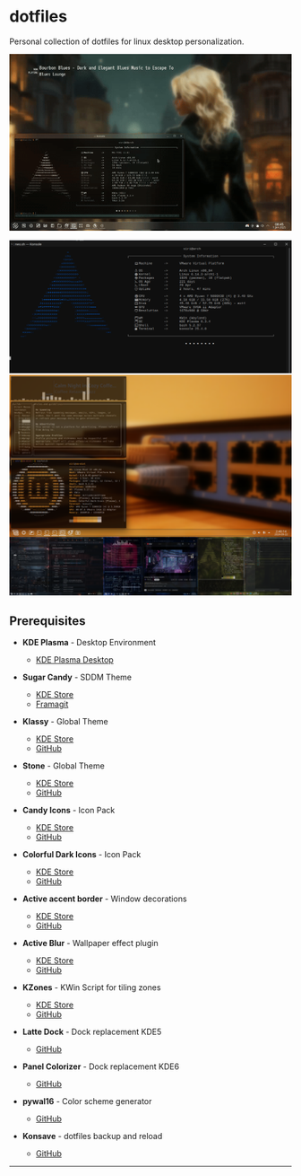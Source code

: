 # dotfiles

Personal collection of dotfiles for linux desktop personalization.

![Application Video](screenshots/desktop.gif)

<img src="screenshots/animfetch.gif" width="800">

<img src="screenshots/main.png" width="800">

## Prerequisites

- **KDE Plasma** - Desktop Environment
  - [KDE Plasma Desktop](https://kde.org/de/plasma-desktop/)

- **Sugar Candy** - SDDM Theme
  - [KDE Store](https://store.kde.org/p/1312658/)
  - [Framagit](https://framagit.org/MarianArlt/sddm-sugar-candy)

- **Klassy** - Global Theme
  - [KDE Store](https://store.kde.org/p/2137614)
  - [GitHub](https://github.com/paulmcauley/klassy)

- **Stone** - Global Theme
  - [KDE Store](https://store.kde.org/p/1918405/)
  - [GitHub](https://github.com/ddh4r4m/Stone)

- **Candy Icons** - Icon Pack
  - [KDE Store](https://store.kde.org/p/1305251/)
  - [GitHub](https://github.com/EliverLara/candy-icons)

- **Colorful Dark Icons** - Icon Pack
  - [KDE Store](https://store.kde.org/p/2091068)
  - [GitHub](https://github.com/L4ki/Colorful-Plasma-Themes)

- **Active accent border** - Window decorations
  - [KDE Store](https://store.kde.org/p/2118297)
  - [GitHub](https://github.com/nclarius/Plasma-window-decorations)

- **Active Blur** - Wallpaper effect plugin
  - [KDE Store](https://store.kde.org/p/2134907)
  - [GitHub](https://github.com/bouteillerAlan/blurredwallpaper)

- **KZones** - KWin Script for tiling zones
  - [KDE Store](https://store.kde.org/p/1909220)
  - [GitHub](https://github.com/gerritdevriese/kzones)

- **Latte Dock** - Dock replacement KDE5
  - [GitHub](https://github.com/KDE/latte-dock)

- **Panel Colorizer** - Dock replacement KDE6
  - [GitHub](https://github.com/luisbocanegra/plasma-panel-colorizer)

- **pywal16** - Color scheme generator
  - [GitHub](https://github.com/eylles/pywal16)

- **Konsave** - dotfiles backup and reload
  - [GitHub](https://github.com/Prayag2/konsave)

---
